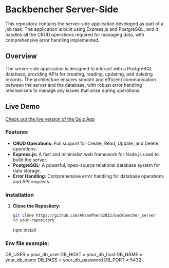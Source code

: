 # Backbencher Server-Side

This repository contains the server-side application developed as part of a job task. The application is built using Express.js and PostgreSQL, and it handles all the CRUD operations required for managing data, with comprehensive error handling implemented.

## Overview

The server-side application is designed to interact with a PostgreSQL database, providing APIs for creating, reading, updating, and deleting records. The architecture ensures smooth and efficient communication between the server and the database, with robust error handling mechanisms to manage any issues that arise during operations.

## Live Demo

[Check out the live version of the Quiz App](https://backbencher-server.vercel.app)

### Features

- **CRUD Operations:** Full support for Create, Read, Update, and Delete operations.
- **Express.js:** A fast and minimalist web framework for Node.js used to build the server.
- **PostgreSQL:** A powerful, open-source relational database system for data storage.
- **Error Handling:** Comprehensive error handling for database operations and API requests.

### Installation

1. **Clone the Repository:**

   ```bash
   git clone https://github.com/AhsanPhero2022/backbencher_server
   cd your-repository
   ```

   npm install

### Env file example:

DB_USER = your_db_user
DB_HOST = your_db_host
DB_NAME = your_db_name
DB_PASS = your_db_password
DB_PORT = 5432
